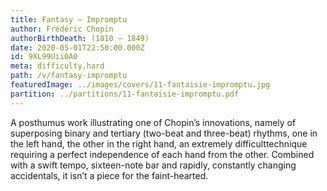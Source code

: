 ```yaml
---
title: Fantasy – Impromptu
author: Frédéric Chopin
authorBirthDeath: (1810 – 1849)
date: 2020-05-01T22:50:00.000Z
id: 9XL99Uii0A0
meta: difficulty,hard
path: /v/fantasy-impromptu
featuredImage: ../images/covers/11-fantaisie-impromptu.jpg
partition: ../partitions/11-fantaisie-impromptu.pdf
---
```


A posthumus work illustrating one of Chopin’s innovations, namely of superposing binary and tertiary (two-beat and three-beat) rhythms, one in the left hand, the other in the right hand, an extremely difficulttechnique requiring a perfect independence of each hand from the other. Combined with a swift tempo, sixteen-note bar and rapidly, constantly changing accidentals, it isn’t a piece for the faint-hearted.
